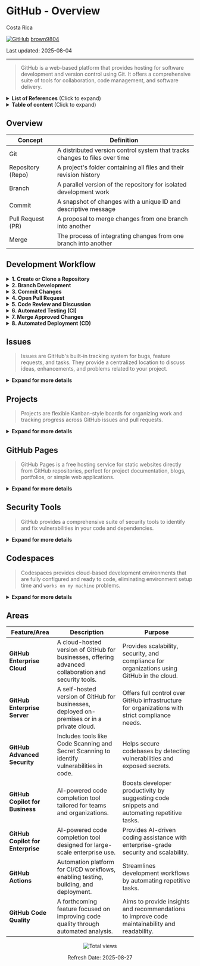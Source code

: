 # GitHub - Overview

Costa Rica

[![GitHub](https://img.shields.io/badge/--181717?logo=github&logoColor=ffffff)](https://github.com/) [brown9804](https://github.com/brown9804)

Last updated: 2025-08-04

----------------------

> GitHub is a web-based platform that provides hosting for software development and version control using Git. It offers a comprehensive suite of tools for collaboration, code management, and software delivery.

<details>
<summary><b>List of References</b> (Click to expand)</summary>

- [GitHub Docs](https://docs.github.com): Comprehensive documentation for all GitHub features and workflows.
- [GitHub Actions](https://docs.github.com/en/actions): Learn how to automate workflows with GitHub Actions.
- [GitHub Pages](https://pages.github.com): Official guide to hosting static websites with GitHub Pages.
- [Git Reference](https://git-scm.com/docs): Official documentation for Git commands and workflows.
- [GitHub CLI](https://cli.github.com): Command-line interface for GitHub.
- [Pro Git Book](https://git-scm.com/book/en/v2): Free book on Git and version control.
- [GitHub Security Features](https://docs.github.com/en/code-security): Overview of GitHub's security tools.
- [Dependabot](https://docs.github.com/en/code-security/supply-chain-security/keeping-your-dependencies-updated-automatically): Automate dependency updates.
- [CodeQL](https://codeql.github.com): Learn about GitHub's code scanning technology.
- [GitHub Discussions](https://github.com/github/feedback/discussions): Community forum for GitHub users.
- [GitHub Support](https://support.github.com): Contact GitHub support for help.

</details>

<details>
<summary><b>Table of content </b> (Click to expand)</summary>

- [Overview](#overview)
- [Development Workflow](#development-workflow)
- [Issues](#issues)
    - [Key Features](#key-features)
    - [Examples](#examples)
- [Projects](#projects)
    - [Key Features](#key-features)
    - [Examples](#examples)
- [GitHub Pages](#github-pages)
    - [Key Features](#key-features)
    - [Setup Process](#setup-process)
    - [Examples](#examples)
- [Security Tools](#security-tools)
    - [Key Features](#key-features)
    - [Examples](#examples)
- [Codespaces](#codespaces)
    - [Key Features](#key-features)
    - [Examples](#examples)
- [Areas](#areas)

</details>

## Overview 

| Concept | Definition |
|---------|------------|
| Git | A distributed version control system that tracks changes to files over time |
| Repository (Repo) | A project's folder containing all files and their revision history |
| Branch | A parallel version of the repository for isolated development work |
| Commit | A snapshot of changes with a unique ID and descriptive message |
| Pull Request (PR) | A proposal to merge changes from one branch into another |
| Merge | The process of integrating changes from one branch into another |

## Development Workflow

<details>
<summary><b>1. Create or Clone a Repository</b></summary>

- Initialize a new repository: `git init my-project`
- Clone an existing repository: `git clone https://github.com/username/repo.git`
- Public repos visible to everyone, private repos limited to collaborators
</details>

<details>
<summary><b>2. Branch Development</b></summary>

- Create and switch to a new branch: `git checkout -b feature-branch`
- List all branches: `git branch -a`
- Work in isolation without affecting the main codebase
</details>

<details>
<summary><b>3. Commit Changes</b></summary>

- Check status of changed files: `git status`
- Stage all changes: `git add .`
- Stage specific file: `git add <file name>`
- Commit staged changes: `git commit -m "<message>"`
- Build a detailed history of project modifications
</details>

<details>
<summary><b>4. Open Pull Request</b></summary>

- Push branch to remote repository: `git push origin <feature-branch name>`
- Use GitHub UI: Click `Compare & pull request`
- Describe changes, their purpose, and impact
</details>

<details>
<summary><b>5. Code Review and Discussion</b></summary>

- Review changes line by line in GitHub UI
- Add comments on specific lines
- Request changes or approve the pull request
- Ensure code quality and catch issues early
</details>

<details>
<summary><b>6. Automated Testing (CI)</b></summary>

- GitHub Actions run automated tests when PR is created
- Example workflow file (.github/workflows/ci.yml):
  ```yaml
  name: CI
  on: [push, pull_request]
  jobs:
    test:
      runs-on: ubuntu-latest
      steps:
        - uses: actions/checkout@v3
        - run: npm install
        - run: npm test
  ```
- Check test results in `Actions` tab on GitHub
</details>

<details>
<summary><b>7. Merge Approved Changes</b></summary>

- GitHub UI: Click `Merge pull request`
- Or command line:
  ```bash
  git checkout main
  git pull
  git merge feature-branch
  git push
  ```
- Features or fixes become part of the official project
</details>

<details>
<summary><b>8. Automated Deployment (CD)</b></summary>

- Deploy updated applications to production environments
- Example deployment workflow:
  ```yaml
  name: Deploy
  on:
    push:
      branches: [main]
  jobs:
    deploy:
      runs-on: ubuntu-latest
      steps:
        - uses: actions/checkout@v3
        - run: npm install
        - run: npm run deploy
  ```
- Release new versions to users automatically

</details>


## Issues

> Issues are GitHub's built-in tracking system for bugs, feature requests, and tasks. They provide a centralized location to discuss ideas, enhancements, and problems related to your project.

<details>
<summary><b>Expand for more details</b></summary>

### Key Features
- **Issue Templates**: Create standardized formats for bug reports, feature requests, etc.
- **Labels**: Categorize issues by type, priority, status (e.g., "bug", "enhancement", "high-priority")
- **Milestones**: Group issues into project phases or version releases
- **Assignees**: Delegate responsibility to specific team members
- **Mentions**: Tag team members using @username to request input
- **Task Lists**: Create checklists within issues using `- [ ]` syntax

### Examples

**Creating an issue via GitHub CLI:**
```bash
gh issue create --title "Login button doesn't work" --body "When clicking the login button, nothing happens."
```

**Example issue template:**
```yaml
name: Bug Report
description: File a bug report
body:
  - type: markdown
    attributes:
      value: |
        Thanks for taking the time to fill out this bug report!
  - type: input
    id: what-happened
    attributes:
      label: What happened?
      description: Also tell us, what did you expect to happen?
    validations:
      required: true
  - type: dropdown
    id: browsers
    attributes:
      label: What browsers are you seeing the problem on?
      multiple: true
      options:
        - Firefox
        - Chrome
        - Safari
        - Microsoft Edge
```

**Linking an issue to a pull request:**
```
This PR fixes #123 and addresses #456
```
</details>

## Projects

> Projects are flexible Kanban-style boards for organizing work and tracking progress across GitHub issues and pull requests.

<details>
<summary><b>Expand for more details</b></summary>

### Key Features
- **Boards**: Customizable Kanban-style boards with columns (e.g., To Do, In Progress, Done)
- **Cards**: Issues, pull requests, or notes that move between columns
- **Automation**: Automatically move cards based on events like PR creation
- **Views**: Table, board, or roadmap views for different perspectives
- **Custom Fields**: Add metadata like priority, effort, or custom categories
- **Filters**: Focus on specific aspects of the project by assignee, label, etc.

### Examples

**Basic project board structure:**
- To Do
- In Progress
- Review
- Done

**Automation rules example:**
- When issues are opened → Add to "To Do" column
- When pull requests are opened → Move card to "In Progress" column
- When pull requests are merged → Move card to "Done" column

**GitHub CLI commands:**
```bash
# Create a new project
gh project create "Q3 Feature Roadmap" --org "your-organization"

# Add an issue to a project
gh project item-add <project-number> --issue <issue-number>
```
</details>

## GitHub Pages

> GitHub Pages is a free hosting service for static websites directly from GitHub repositories, perfect for project documentation, blogs, portfolios, or simple web applications.

<details>
<summary><b>Expand for more details</b></summary>

### Key Features
- **Free Hosting**: No cost for public repositories
- **Custom Domains**: Connect your own domain name
- **HTTPS**: Automatic SSL certificate provisioning
- **Jekyll Integration**: Built-in support for Jekyll static site generator
- **Automatic Builds**: Sites rebuilt automatically when you push changes

### Setup Process
1. Create repository with content
2. Go to repository Settings → Pages
3. Select source branch/folder
4. (Optional) Configure custom domain
5. Site is published at username.github.io/repository

### Examples

**Simple index.html file:**
```html
<!DOCTYPE html>
<html>
<head>
    <title>My GitHub Pages Site</title>
</head>
<body>
    <h1>Hello World!</h1>
    <p>This site is hosted with GitHub Pages.</p>
</body>
</html>
```

**Jekyll configuration (_config.yml):**
```yaml
theme: jekyll-theme-minimal
title: My Project Documentation
description: Comprehensive guides for using my awesome project
```

**Custom 404 page (404.html):**
```html
<!DOCTYPE html>
<html>
<head>
    <title>Page Not Found</title>
</head>
<body>
    <h1>404 - Page Not Found</h1>
    <p>The page you were looking for doesn't exist.</p>
    <a href="/">Go back home</a>
</body>
</html>
```
</details>

## Security Tools

> GitHub provides a comprehensive suite of security tools to identify and fix vulnerabilities in your code and dependencies.

<details>
<summary><b>Expand for more details</b></summary>

### Key Features
- **Dependabot**: Automatically detects vulnerable dependencies and creates PRs to update them
- **Code Scanning**: Uses CodeQL to identify potential security issues in your code
- **Secret Scanning**: Prevents accidental credential exposure in your repositories
- **Security Advisories**: Private workspace for vulnerability reporting and fixes

### Examples

**Dependabot configuration (dependabot.yml):**
```yaml
version: 2
updates:
  - package-ecosystem: "npm"
    directory: "/"
    schedule:
      interval: "weekly"
    security-updates-only: true
```

**Code scanning workflow (.github/workflows/codeql.yml):**
```yaml
name: "CodeQL"
on:
  push:
    branches: [ main ]
  pull_request:
    branches: [ main ]
jobs:
  analyze:
    runs-on: ubuntu-latest
    steps:
    - uses: actions/checkout@v3
    - uses: github/codeql-action/init@v2
      with:
        languages: javascript, python
    - uses: github/codeql-action/analyze@v2
```

**Security policy file (SECURITY.md):**
```markdown
# Security Policy

## Reporting a Vulnerability

Please report security vulnerabilities to security@example.com.

We will acknowledge receipt of your vulnerability report within 24 hours and send a more detailed response within 48 hours indicating next steps.
```
</details>

## Codespaces

> Codespaces provides cloud-based development environments that are fully configured and ready to code, eliminating environment setup time and `works on my machine` problems.

<details>
<summary><b>Expand for more details</b></summary>

### Key Features
- **Pre-configured Environments**: Start coding immediately without setup
- **Customization**: Define dev container configuration in repository
- **Extension Support**: Use VS Code extensions in the cloud
- **Port Forwarding**: Test web apps with public/private URL options
- **Persistent Storage**: Keep your work between sessions
- **Collaboration**: Share running environments with team members

### Examples

**Dev container configuration (.devcontainer/devcontainer.json):**
```json
{
  "name": "Node.js & MongoDB",
  "dockerComposeFile": "docker-compose.yml",
  "service": "app",
  "workspaceFolder": "/workspace",
  "extensions": [
    "dbaeumer.vscode-eslint",
    "mongodb.mongodb-vscode"
  ],
  "forwardPorts": [3000, 27017],
  "postCreateCommand": "npm install",
  "settings": {
    "terminal.integrated.defaultProfile.linux": "bash"
  }
}
```

**Docker Compose file (.devcontainer/docker-compose.yml):**
```yaml
version: '3'
services:
  app:
    build: 
      context: .
      dockerfile: Dockerfile
    volumes:
      - ..:/workspace:cached
    command: sleep infinity
    network_mode: service:db
  
  db:
    image: mongo:latest
    restart: unless-stopped
    volumes:
      - mongodb-data:/data/db

volumes:
  mongodb-data:
```

**GitHub CLI commands:**
```bash
# Create new codespace
gh codespace create

# Open an existing codespace in VS Code
gh codespace code

# Stop a codespace
gh codespace stop
```
</details>

## Areas

| **Feature/Area**                  | **Description**                                                                                     | **Purpose**                                                                                     |
|-----------------------------------|-----------------------------------------------------------------------------------------------------|-------------------------------------------------------------------------------------------------|
| **GitHub Enterprise Cloud**       | A cloud-hosted version of GitHub for businesses, offering advanced collaboration and security tools. | Provides scalability, security, and compliance for organizations using GitHub in the cloud.    |
| **GitHub Enterprise Server**      | A self-hosted version of GitHub for businesses, deployed on-premises or in a private cloud.         | Offers full control over GitHub infrastructure for organizations with strict compliance needs. |
| **GitHub Advanced Security**      | Includes tools like Code Scanning and Secret Scanning to identify vulnerabilities in code.          | Helps secure codebases by detecting vulnerabilities and exposed secrets.                       |
| **GitHub Copilot for Business**   | AI-powered code completion tool tailored for teams and organizations.                              | Boosts developer productivity by suggesting code snippets and automating repetitive tasks.     |
| **GitHub Copilot for Enterprise** | AI-powered code completion tool designed for large-scale enterprise use.                           | Provides AI-driven coding assistance with enterprise-grade security and scalability.           |
| **GitHub Actions**                | Automation platform for CI/CD workflows, enabling testing, building, and deployment.               | Streamlines development workflows by automating repetitive tasks.|
| **GitHub Code Quality**           | A forthcoming feature focused on improving code quality through automated analysis.                | Aims to provide insights and recommendations to improve code maintainability and readability.  |


<!-- START BADGE -->
<div align="center">
  <img src="https://img.shields.io/badge/Total%20views-1312-limegreen" alt="Total views">
  <p>Refresh Date: 2025-08-27</p>
</div>
<!-- END BADGE -->

